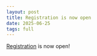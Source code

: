 ```yaml
---
layout: post
title: Registration is now open
date: 2025-06-25
tags: full
---
```


[Registration](https://us-rse.org/usrse25/attend/registration/) is now open!
